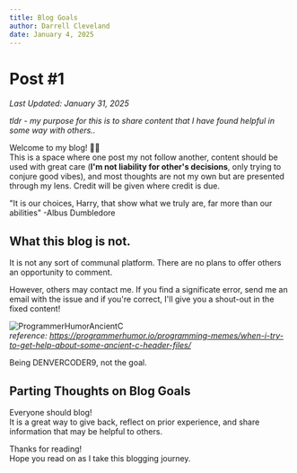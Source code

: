 ```yaml
---
title: Blog Goals
author: Darrell Cleveland
date: January 4, 2025
---
```


# Post #1
*Last Updated: January 31, 2025*

*tldr - my purpose for this is to share content that I have found helpful in some way with others..*

Welcome to my blog! 👋🏻  
This is a space where one post my not follow another, content should be used with great care (**I'm not liability for other's decisions**, only trying to conjure good vibes), and most thoughts are not my own but are presented through my lens. Credit will be given where credit is due. 

"It is our choices, Harry, that show what we truly are, far more than our abilities" -Albus Dumbledore

## What this blog is not.
It is not any sort of communal platform. There are no plans to offer others an opportunity to comment.  
    
 However, others may contact me. If you find a significate error, send me an email with the issue and if you're correct, I'll give you a shout-out in the fixed content!
  
 ![ProgrammerHumorAncientC](../assets/images/programmerhumor-io-post-meme.jpg)  
 *reference: https://programmerhumor.io/programming-memes/when-i-try-to-get-help-about-some-ancient-c-header-files/*

 Being DENVERCODER9, not the goal.

 ## Parting Thoughts on Blog Goals
 Everyone should blog!   
 It is a great way to give back, reflect on prior experience, and share information that may be helpful to others.

Thanks for reading!  
Hope you read on as I take this blogging journey.